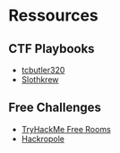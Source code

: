 # Ressources 

## CTF Playbooks
- [tcbutler320](https://github.com/tcbutler320/ctf-playbook/blob/master/README.md)
- [Slothkrew](https://github.com/Slothkrew/ctf-playbook/blob/master/playbook/introduction.md)

## Free Challenges
- [TryHackMe Free Rooms](https://github.com/winterrdog/tryhackme-free-rooms)
- [Hackropole](https://hackropole.fr/fr/challenges/)
